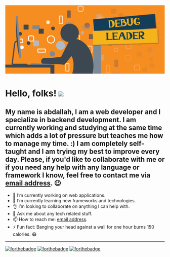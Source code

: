 ![picture](https://github.com/debugleader/debugleader/blob/master/work.png)
------
Hello, folks! <img src="https://raw.githubusercontent.com/MartinHeinz/MartinHeinz/master/wave.gif" width="30px">
======
My name is abdallah, I am a web developer and I specialize in backend development. I am currently working and studying at the same time which adds a lot of pressure but teaches me how to manage my time. :) I am completely self-taught and I am trying my best to improve every day. Please, if you'd like to collaborate with me or if you need any help with any language or framework I know, feel free to contact me via [email address](mailto:alkhassakyabdallah@gmail.com). :wink:
---
- 🔭 I’m currently working on web applications.
- 🌱 I’m currently learning new frameworks and technologies.
- :ok_hand: I’m looking to collaborate on anything I can help with.
- 💬 Ask me about any tech related stuff.
- 📫 How to reach me: [email address](mailto:alkhassakyabdallah@gmail.com).
- ⚡ Fun fact: Banging your head against a wall for one hour burns 150 calories. :mask:
---
[![forthebadge](https://forthebadge.com/images/badges/built-by-developers.svg)](https://github.com/debugleader)
[![forthebadge](https://forthebadge.com/images/badges/makes-people-smile.svg)](https://github.com/debugleader)
[![forthebadge](https://forthebadge.com/images/badges/powered-by-jeffs-keyboard.svg)](https://github.com/debugleader)

